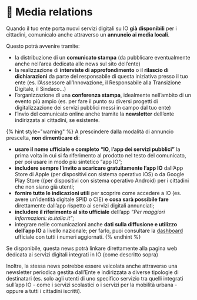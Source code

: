 # 📰 Media relations

Quando il tuo ente porta nuovi servizi digitali su IO **già disponibili** per i cittadini, comunicalo anche attraverso un **annuncio ai media locali**.&#x20;

Questo potrà avvenire tramite:

* la distribuzione di un **comunicato stampa** (da pubblicare eventualmente anche nell’area dedicata alle news sul sito dell’ente)&#x20;
* la realizzazione di **interviste di approfondimento** o il **rilascio di dichiarazioni** da parte del responsabile di questa iniziativa presso il tuo ente (es. l’Assessore all’Innovazione, il Responsabile alla Transizione Digitale, il Sindaco…) &#x20;
* l’organizzazione di una **conferenza stampa**, idealmente nell’ambito di un evento più ampio (es. per fare il punto su diversi progetti di digitalizzazione dei servizi pubblici messi in campo dal tuo ente)
* l’invio del comunicato online anche tramite la **newsletter** dell’ente indirizzata ai cittadini, se esistente.

{% hint style="warning" %}
A prescindere dalla modalità di annuncio prescelta, **non dimenticare di**:&#x20;

* **usare il nome ufficiale e completo** **“IO, l’app dei servizi pubblici”** la prima volta in cui si fa riferimento al prodotto nel testo del comunicato, per poi usare in modo più sintetico “app IO”;
* **includere sempre l’invito a scaricare gratuitamente l’app IO** dall’App Store di Apple (per dispositivi con  sistema operativo iOS) o da Google Play Store ((per dispositivi con  sistema operativo Android) per i cittadini che non siano già utenti;
* **fornire tutte le indicazioni utili** per scoprire come accedere a IO (es. avere un’identità digitale SPID o CIE) e **cosa sarà possibile fare** direttamente dall’app rispetto ai servizi digitali annunciati;&#x20;
* **includere il riferimento al sito ufficiale** dell’app _“Per maggiori informazioni: io.italia.it”_; &#x20;
* integrare nelle comunicazioni anche **dati sulla diffusione e utilizzo dell’app IO** a livello nazionale; per farlo, puoi consultare la [dashboard](https://io.italia.it/dashboard) ufficiale con tutti i numeri aggiornati.&#x20;
{% endhint %}

Se disponibile, questa news potrà linkare direttamente alla pagina web dedicata ai servizi digitali integrati in IO (come descritto sopra)

Inoltre, la stessa news potrebbe essere veicolata anche attraverso una newsletter periodica gestita dall’Ente e indirizzata a diverse tipologie di destinatari (es. solo agli utenti di uno specifico servizio tra quelli integrati sull’app IO - come i servizi scolastici o i servizi per la mobilità urbana - oppure a tutti i cittadini iscritti).
